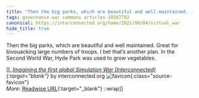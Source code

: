 ```yaml
---
title: "Then the big parks, which are beautiful and well maintained. ..."
tags: governance war commons articles-10287792
canonical: https://interconnected.org/home/2021/08/04/virtual_war
hide_title: true
---
```


Then the big parks, which are beautiful and well maintained. Great for bivouacking large numbers of troops. I bet that’s another plan. In the Second World War, Hyde Park was used to grow vegetables.


[[<cite>_[Imagining the first global Simulation War (Interconnected)](https://interconnected.org/home/2021/08/04/virtual_war){:target="_blank"}_</cite> by interconnected.org ![favicon](https://s2.googleusercontent.com/s2/favicons?domain=interconnected.org){:class="source-favicon"}<br>
_More_: [Readwise URL](https://readwise.io/open/209730846){:target="_blank"}
::wrap]]